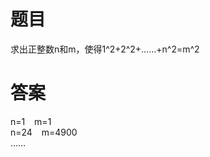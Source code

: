 # 题目
求出正整数n和m，使得1^2+2^2+……+n^2=m^2


# 答案
n=1     &ensp;   m=1  <br />
n=24    &ensp;  m=4900  <br />
……

